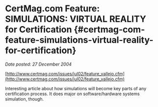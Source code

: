 # CertMag.com Feature: SIMULATIONS: VIRTUAL REALITY for Certification {#certmag-com-feature-simulations-virtual-reality-for-certification}

_Date posted: 27 December 2004_

[http://www.certmag.com/issues/jul02/feature_vallejo.cfm](http://www.certmag.com/issues/jul02/feature_vallejo.cfm)

Interesting article about how simulations will become key parts of any certification process. It does major on software/hardware systems simulation, though.